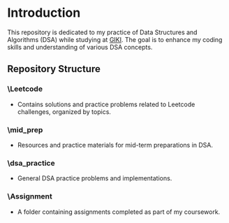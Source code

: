 # Introduction

This repository is dedicated to my practice of Data Structures and Algorithms (DSA) while studying at [GIKI](https://giki.edu.pk/). The goal is to enhance my coding skills and understanding of various DSA concepts.

## Repository Structure

### **\Leetcode**
- Contains solutions and practice problems related to Leetcode challenges, organized by topics.

### **\mid_prep**
- Resources and practice materials for mid-term preparations in DSA.

### **\dsa_practice**
- General DSA practice problems and implementations.

### **\Assignment**
- A folder containing assignments completed as part of my coursework.
